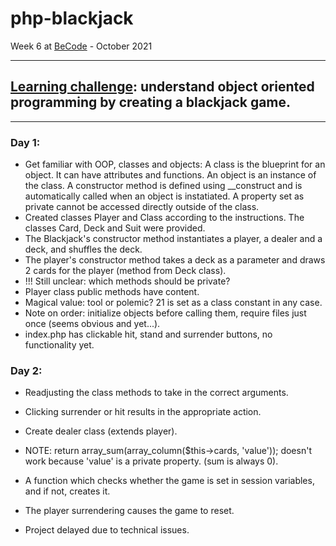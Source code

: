 # php-blackjack
Week 6 at [BeCode](https://github.com/becodeorg/ANT-Lamarr-5.34) - October 2021

***

## [Learning challenge](https://github.com/becodeorg/ANT-Lamarr-5.34/tree/main/2.The-Hill/php/4.oop-blackjackgame): understand object oriented programming by creating a blackjack game.

***

### Day 1:
* Get familiar with OOP, classes and objects: A class is the blueprint for an object. It can have attributes and functions. An object is an instance of the class. A constructor method is defined using __construct and is automatically called when an object is instatiated. A property set as private cannot be accessed directly outside of the class.
* Created classes Player and Class according to the instructions. The classes Card, Deck and Suit were provided.
* The Blackjack's constructor method instantiates a player, a dealer and a deck, and shuffles the deck.
* The player's constructor method takes a deck as a parameter and draws 2 cards for the player (method from Deck class).
* !!! Still unclear: which methods should be private?
* Player class public methods have content.
* Magical value: tool or polemic? 21 is set as a class constant in any case.
* Note on order: initialize objects before calling them, require files just once (seems obvious and yet...).
* index.php has clickable hit, stand and surrender buttons, no functionality yet.

### Day 2:
* Readjusting the class methods to take in the correct arguments.
* Clicking surrender or hit results in the appropriate action.
* Create dealer class (extends player).
* NOTE: return array_sum(array_column($this->cards, 'value')); doesn't work because 'value' is a private property. (sum is always 0).
* A function which checks whether the game is set in session variables, and if not, creates it.
* The player surrendering causes the game to reset.

* Project delayed due to technical issues.